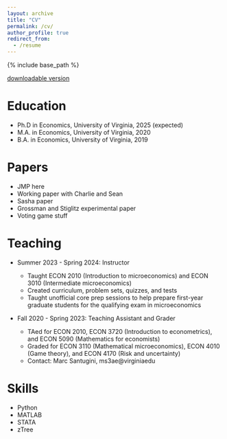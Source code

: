 ```yaml
---
layout: archive
title: "CV"
permalink: /cv/
author_profile: true
redirect_from:
  - /resume
---
```


{% include base_path %}

[downloadable version]("http://academicpages.github.io/files/paper1.pdf")

Education
======
* Ph.D in Economics, University of Virginia, 2025 (expected)
* M.A. in Economics, University of Virginia, 2020
* B.A. in Economics, University of Virginia, 2019

Papers
======
* JMP here
* Working paper with Charlie and Sean
* Sasha paper
* Grossman and Stiglitz experimental paper
* Voting game stuff

Teaching
======
* Summer 2023 - Spring 2024: Instructor
  * Taught ECON 2010 (Introduction to microeconomics) and ECON 3010 (Intermediate microeconomics)
  * Created curriculum, problem sets, quizzes, and tests
  * Taught unofficial core prep sessions to help prepare first-year graduate students for the qualifying exam in microeconomics

* Fall 2020 - Spring 2023: Teaching Assistant and Grader
  * TAed for ECON 2010, ECON 3720 (Introduction to econometrics), and ECON 5090 (Mathematics for economists)
  * Graded for ECON 3110 (Mathematical microeconomics), ECON 4010 (Game theory), and ECON 4170 (Risk and uncertainty)
  * Contact: Marc Santugini, ms3ae@virginiaedu
  
Skills
======
* Python
* MATLAB
* STATA
* zTree


